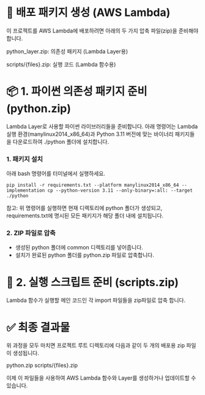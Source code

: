 # 🚀 배포 패키지 생성 (AWS Lambda)
이 프로젝트를 AWS Lambda에 배포하려면 아래의 두 가지 압축 파일(zip)을 준비해야 합니다.

python_layer.zip: 의존성 패키지 (Lambda Layer용)

scripts/{files}.zip: 실행 코드 (Lambda 함수용)

# 📦 1. 파이썬 의존성 패키지 준비 (python.zip)
Lambda Layer로 사용할 파이썬 라이브러리들을 준비합니다. 아래 명령어는 Lambda 실행 환경(manylinux2014_x86_64)과 Python 3.11 버전에 맞는 바이너리 패키지들을 다운로드하여 ./python 폴더에 설치합니다.

### 1. 패키지 설치

아래 bash 명령어를 터미널에서 실행하세요.
```
pip install -r requirements.txt --platform manylinux2014_x86_64 --implementation cp --python-version 3.11 --only-binary=:all: --target ./python
```
참고: 위 명령어를 실행하면 현재 디렉토리에 python 폴더가 생성되고, requirements.txt에 명시된 모든 패키지가 해당 폴더 내에 설치됩니다.

### 2. ZIP 파일로 압축
- 생성된 python 폴더에 common 디렉토리를 넣어줍니다.
- 설치가 완료된 python 폴더를 python.zip 파일로 압축합니다.

# 📜 2. 실행 스크립트 준비 (scripts.zip)
Lambda 함수가 실행할 메인 코드인 각 import 파일들을 zip파일로 압축 합니다.

# ✅ 최종 결과물
위 과정을 모두 마치면 프로젝트 루트 디렉토리에 다음과 같이 두 개의 배포용 zip 파일이 생성됩니다.

python.zip
scripts/{files}.zip

이제 이 파일들을 사용하여 AWS Lambda 함수와 Layer를 생성하거나 업데이트할 수 있습니다.
